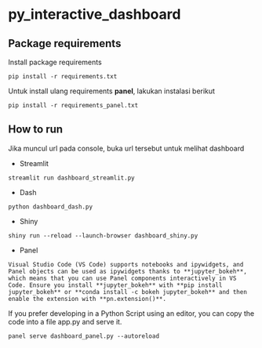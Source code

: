 # py_interactive_dashboard


## Package requirements

Install package requirements

```
pip install -r requirements.txt
```

Untuk install ulang requirements **panel**, lakukan instalasi berikut
```
pip install -r requirements_panel.txt
```


## How to run

Jika muncul url pada console, buka url tersebut untuk melihat dashboard

* Streamlit

```
streamlit run dashboard_streamlit.py
```

* Dash

```
python dashboard_dash.py
```

* Shiny

```
shiny run --reload --launch-browser dashboard_shiny.py
```

* Panel

```
Visual Studio Code (VS Code) supports notebooks and ipywidgets, and Panel objects can be used as ipywidgets thanks to **jupyter_bokeh**, which means that you can use Panel components interactively in VS Code. Ensure you install **jupyter_bokeh** with **pip install jupyter_bokeh** or **conda install -c bokeh jupyter_bokeh** and then enable the extension with **pn.extension()**.
```


If you prefer developing in a Python Script using an editor, you can copy the code into a file app.py and serve it.

```
panel serve dashboard_panel.py --autoreload
```